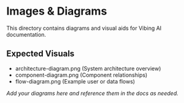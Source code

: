 # Images & Diagrams

This directory contains diagrams and visual aids for Vibing AI documentation.

## Expected Visuals
- architecture-diagram.png (System architecture overview)
- component-diagram.png (Component relationships)
- flow-diagram.png (Example user or data flows)

_Add your diagrams here and reference them in the docs as needed._ 